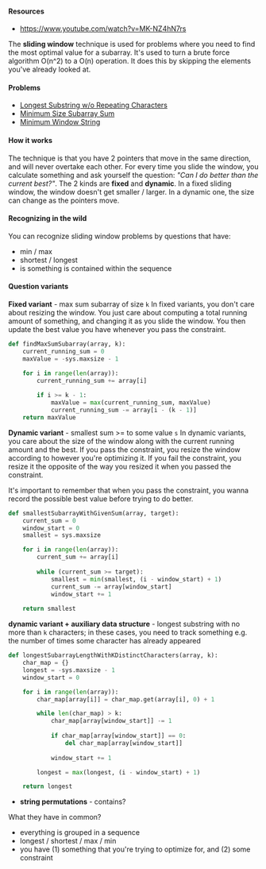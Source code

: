 #### Resources
- https://www.youtube.com/watch?v=MK-NZ4hN7rs

The **sliding window** technique is used for problems where you need to find the most optimal value for a subarray. It's used to turn a brute force algorithm O(n^2) to a O(n) operation. It does this by skipping the elements you've already looked at.

#### Problems
- [Longest Substring w/o Repeating Characters](https://leetcode.com/problems/longest-substring-without-repeating-characters/description/)
- [Minimum Size Subarray Sum](https://leetcode.com/problems/minimum-size-subarray-sum/description/)
- [Minimum Window String](https://leetcode.com/problems/minimum-window-substring/description/)

#### How it works
The technique is that you have 2 pointers that move in the same direction, and will never overtake each other. For every time you slide the window, you calculate something and ask yourself the question: *"Can I do better than the current best?"*. The 2 kinds are **fixed** and **dynamic**. In a fixed sliding window, the window doesn't get smaller / larger. In a dynamic one, the size can change as the pointers move. 

#### Recognizing in the wild
You can recognize sliding window problems by questions that have:
- min / max
- shortest / longest
- is something is contained within the sequence

#### Question variants

**Fixed variant** - max sum subarray of size `k`
In fixed variants, you don't care about resizing the window. You just care about computing a total running amount of something, and changing it as you slide the window. You then update the best value you have whenever you pass the constraint.

```python
def findMaxSumSubarray(array, k):
	current_running_sum = 0
	maxValue = -sys.maxsize - 1

	for i in range(len(array)):
		current_running_sum += array[i]
		
		if i >= k - 1:
			maxValue = max(current_running_sum, maxValue)
			current_running_sum -= array[i - (k - 1)]
	return maxValue
```

**Dynamic variant** - smallest sum >= to some value `s`
In dynamic variants, you care about the size of the window along with the current running amount and the best. If you pass the constraint, you resize the window according to however you're optimizing it. If you fail the constraint, you resize it the opposite of the way you resized it when you passed the constraint.

It's important to remember that when you pass the constraint, you wanna record the possible best value before trying to do better.

```python
def smallestSubarrayWithGivenSum(array, target):
	current_sum = 0
	window_start = 0
	smallest = sys.maxsize

	for i in range(len(array)):
		current_sum += array[i]
		
		while (current_sum >= target):
			smallest = min(smallest, (i - window_start) + 1)
			current_sum -= array[window_start]
			window_start += 1
			
	return smallest
```

**dynamic variant + auxiliary data structure** - longest substring with no more than `k` characters; in these cases, you need to track something e.g. the number of times some character has already appeared

```python
def longestSubarrayLengthWithKDistinctCharacters(array, k):
	char_map = {}
	longest = -sys.maxsize - 1
	window_start = 0

	for i in range(len(array)):
		char_map[array[i]] = char_map.get(array[i], 0) + 1

		while len(char_map) > k:
			char_map[array[window_start]] -= 1
			
			if char_map[array[window_start]] == 0:
				del char_map[array[window_start]]
		
			window_start += 1

		longest = max(longest, (i - window_start) + 1)

	return longest
```

- **string permutations** - contains?

What they have in common?
- everything is grouped in a sequence
- longest / shortest / max / min
- you have (1) something that you're trying to optimize for, and (2) some constraint